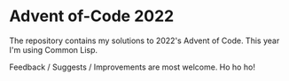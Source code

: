 # Advent of-Code 2022

The repository contains my solutions to 2022's Advent of Code. This year I'm using Common Lisp.

Feedback / Suggests / Improvements are most welcome. Ho ho ho!
